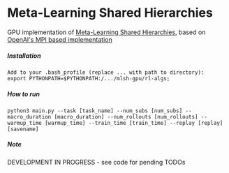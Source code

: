 # Meta-Learning Shared Hierarchies

GPU implementation of [Meta-Learning Shared Hierarchies](https://s3-us-west-2.amazonaws.com/openai-assets/MLSH/mlsh_paper.pdf), based on [OpenAI's MPI based implementation](https://github.com/openai/mlsh)


##### Installation

```
Add to your .bash_profile (replace ... with path to directory):
export PYTHONPATH=$PYTHONPATH:/.../mlsh-gpu/rl-algs;
```

##### How to run

```
python3 main.py --task [task_name] --num_subs [num_subs] --macro_duration [macro_duration] --num_rollouts [num_rollouts] --warmup_time [warmup_time] --train_time [train_time] --replay [replay] [savename] 
```

##### Note

DEVELOPMENT IN PROGRESS - see code for pending TODOs
